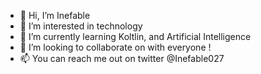 - 👋 Hi, I’m Inefable
- 👀 I’m interested in technology
- 🌱 I’m currently learning Koltlin, and Artificial Intelligence
- 💞️ I’m looking to collaborate on with everyone !
- 📫 You can reach me out on twitter @Inefable027

<!---
InefableKoumba/InefableKoumba is a ✨ special ✨ repository because its `README.md` (this file) appears on your GitHub profile.
You can click the Preview link to take a look at your changes.
--->
